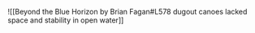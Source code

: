 ![[Beyond the Blue Horizon by Brian Fagan#L578 dugout canoes lacked space and stability in open water]]
